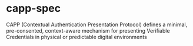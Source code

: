# capp-spec
CAPP (Contextual Authentication Presentation Protocol) defines a minimal, pre-consented, context-aware mechanism for presenting Verifiable Credentials in physical or predictable digital environments
